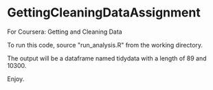 # GettingCleaningDataAssignment
For Coursera: Getting and Cleaning Data

To run this code, source "run_analysis.R" from the working directory.

The output will be a dataframe named tidydata with a length of 89 and 10300.

Enjoy.
